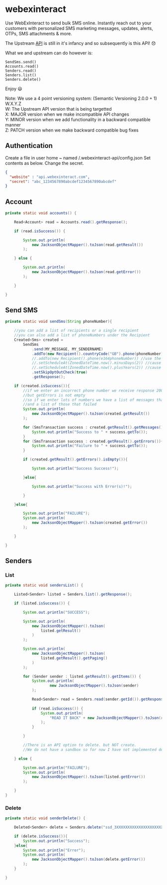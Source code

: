 # webexinteract
Use WebExInteract to send bulk SMS online. 
Instantly reach out to your customers with personalized SMS marketing messages, updates, alerts, OTPs, SMS attachments &amp; more.

The Upstream [API](https://docs.webexinteract.com/reference/sms-api) is still in it's infancy and so subsequently is this API! :disappointed:

What we and upstream can do however is:

    SendSms.send()
    Accounts.read()
    Senders.read()
    Senders.list()
    Senders.delete()

Enjoy :smiley:

Note: We use a 4 point versioning system: (Semantic Versioning 2.0.0 + 1) W.X.Y.Z  
    W: The Upstream API version that is being targetted  
    X: MAJOR version when we make incompatible API changes  
    Y: MINOR version when we add functionality in a backward compatible manner  
    Z: PATCH version when we make backward compatible bug fixes  

## Authentication

Create a file in user home ~ named /.webexinteract-api/config.json
Set contents as below. Change the secret.

```json
{
  "website" : "api.webexinteract.com", 
  "secret": "abc_1234567890abcdef1234567890abcdef"
}
```

## Account
```java
private static void accounts() {

    Read<Account> read = Accounts.read().getResponse();

    if (read.isSuccess()) {

        System.out.println(
            new JacksonObjectMapper().toJson(read.getResult())
        );

    } else {

        System.out.println(
            new JacksonObjectMapper().toJson(read.getError())
        );

    }

}

```
## Send SMS
```java
private static void sendSms(String phoneNumber){

    //you can add a list of recipients or a single recipient
    //you can also add a list of phoneNumbers under the Recipient
    Created<Sms> created =
        SendSms
            .send(MY_MESSAGE, MY_SENDERNAME)
            .addTo(new Recipient().countryCode("GB").phone(phoneNumber)) //set GB as country use 'normal' 07000123456 format
            //.addTo(new Recipient().phone(e164phoneNumber)) //use the +4470000123456 format
            //.setScheduleAt(ZonedDateTime.now().minusDays(2)) //cause in the past error
            //.setScheduleAt(ZonedDateTime.now().plusYears(2)) //cause too far in the future error
            .setSkipOptOutCheck(true)
            .getResponse();

    if (created.isSuccess()){
        //if we enter an incorrect phone number we receive response 200
        //but getErrors is not empty
        //so if we enter lots of numbers we have a list of messages that succeed
        //and a list of those that failed
        System.out.println(
            new JacksonObjectMapper().toJson(created.getResult())
        );

        for (SmsTransaction success : created.getResult().getMessages()){
            System.out.println("Success to " + success.getTo());
        }
        for (SmsTransaction success : created.getResult().getErrors()){
            System.out.println("Failure to " + success.getTo());
        }

        if (created.getResult().getErrors().isEmpty()){

            System.out.println("Success Success!");

        }else{

            System.out.println("Success with Error(s)!");

        }

    }else{

        System.out.println("FAILURE");
        System.out.println(
            new JacksonObjectMapper().toJson(created.getError())
        );

    }

}
```

## Senders
### List
```java
private static void sendersList() {

    Listed<Sender> listed = Senders.list().getResponse();

    if (listed.isSuccess()) {

        System.out.println("SUCCESS");

        System.out.println(
            new JacksonObjectMapper().toJson(
                listed.getResult()
            )
        );

        System.out.println(
            new JacksonObjectMapper().toJson(
                listed.getResult().getPaging()
            )
        );

        for (Sender sender : listed.getResult().getItems()) {
            System.out.println(
                    new JacksonObjectMapper().toJson(sender)
            );

            Read<Sender> read = Senders.read(sender.getId()).getResponse();
            
            if (read.isSuccess()) {
                System.out.println(
                    "READ IT BACK" + new JacksonObjectMapper().toJson(read.getResult())
                );
            }

        }

        //There is an API option to delete. but NOT create.
        //We do not have a sandbox so for now I have not implemented delete

    } else {

        System.out.println("FAILURE");
        System.out.println(
            new JacksonObjectMapper().toJson(listed.getError())
        );

    }
}
```

### Delete 
```java 
private static void senderDelete() {

    Deleted<Sender> delete = Senders.delete("ssd_3XXXXXXXXXXXXXXXXXXXXX").getResponse();

    if (delete.isSuccess()){
        System.out.println("Success");
    }else{
        System.out.println("Error");
        System.out.println(
            new JacksonObjectMapper().toJson(delete.getError())
        );
    }

}    
```